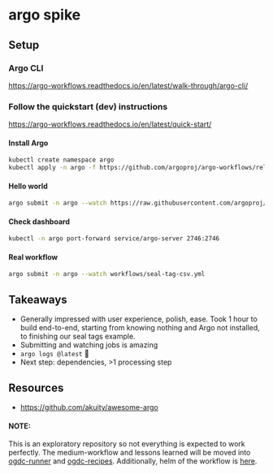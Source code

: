 # argo spike

## Setup

### Argo CLI

<https://argo-workflows.readthedocs.io/en/latest/walk-through/argo-cli/>


### Follow the quickstart (dev) instructions

<https://argo-workflows.readthedocs.io/en/latest/quick-start/>

#### Install Argo

```bash
kubectl create namespace argo
kubectl apply -n argo -f https://github.com/argoproj/argo-workflows/releases/download/v3.5.6/quick-start-minimal.yaml
```


#### Hello world

```bash
argo submit -n argo --watch https://raw.githubusercontent.com/argoproj/argo-workflows/main/examples/hello-world.yaml
```


#### Check dashboard

```bash
kubectl -n argo port-forward service/argo-server 2746:2746
```


#### Real workflow

```bash
argo submit -n argo --watch workflows/seal-tag-csv.yml
```


## Takeaways

* Generally impressed with user experience, polish, ease. Took 1 hour to build
  end-to-end, starting from knowing nothing and Argo not installed, to finishing our
  seal tags example.
* Submitting and watching jobs is amazing
* `argo logs @latest` :star_struck:
* Next step: dependencies, >1 processing step


## Resources

* <https://github.com/akuity/awesome-argo>

#### NOTE:  

This is an exploratory repository so not everything is expected to work perfectly. The medium-workflow and lessons learned will be moved into [ogdc-runner](https://github.com/QGreenland-Net/ogdc-runner) and [ogdc-recipes](https://github.com/QGreenland-Net/ogdc-recipes). Additionally, helm of the workflow is [here](https://github.com/rushirajnenuji/dataone-gse/blob/feature-argo-helm/scripts/workflows/ice_basins_workflow.py).
